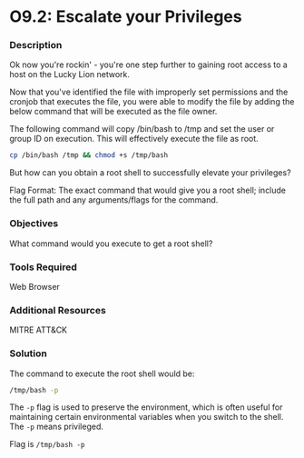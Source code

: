 # O9.2: Escalate your Privileges

### Description
Ok now you're rockin' - you're one step further to gaining root access to a host on the Lucky Lion network.

Now that you've identified the file with improperly set permissions and the cronjob that executes the file, you were able to modify the file by adding the below command that will be executed as the file owner.

The following command will copy /bin/bash to /tmp and set the user or group ID on execution. This will effectively execute the file as root.

```bash
cp /bin/bash /tmp && chmod +s /tmp/bash
```

But how can you obtain a root shell to successfully elevate your privileges?

Flag Format: The exact command that would give you a root shell; include the full path and any arguments/flags for the command.

### Objectives
What command would you execute to get a root shell?

### Tools Required
Web Browser

### Additional Resources
MITRE ATT&CK

### Solution
The command to execute the root shell would be:

```bash
/tmp/bash -p
```
The `-p` flag is used to preserve the environment, which is often useful for maintaining certain environmental variables when you switch to the shell. The `-p` means privileged.

Flag is `/tmp/bash -p`